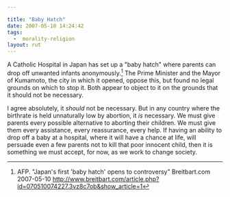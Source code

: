 ```yaml
---

title: "Baby Hatch"
date: 2007-05-10 14:24:42
tags:
  -  morality-religion
layout: rut
---
```


A Catholic Hospital in Japan has set up a "baby hatch" where parents can drop off unwanted infants anonymously.[^bh1]  The Prime Minister and the Mayor of Kumamoto, the city in which it opened, oppose this, but found no legal grounds on which to stop it.  Both appear to object to it on the grounds that it should not be necessary.

I agree absolutely, it *should* not be necessary.  But in any country where the birthrate is held unnaturally low by abortion, it *is* necessary.  We must give parents every possible alternative to aborting their children.  We must give them every assistance, every reassurance, every help.  If having an ability to drop off a baby at a hospital, where it will have a chance at life, will persuade even a few parents not to kill that poor innocent child, then it is something we must accept, for now, as we work to change society.

[^bh1]: AFP.  "Japan's first 'baby hatch' opens to controversy" Breitbart.com 2007-05-10 <http://www.breitbart.com/article.php?id=070510074227.3vz8c7ob&show_article=1>

